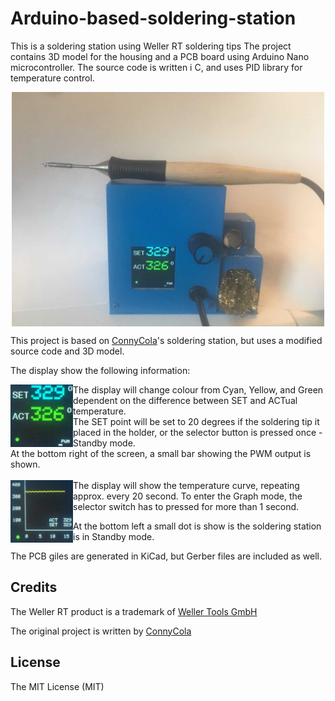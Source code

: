 # Arduino-based-soldering-station
This is a soldering station using Weller RT soldering tips
The project contains 3D model for the housing and a PCB board using Arduino Nano microcontroller.
The source code is written i C, and uses PID library for temperature control.

<p align="center">
  <img align="center" width="500" src="Soldering%20Station.png">
</p>


This project is based on [ConnyCola](https://github.com/ConnyCola/SolderingStation/tree/master/3D)'s soldering station, but uses a modified source code and 3D model.

The display show the following information:

<img align="left" width="100" height="100" src="SET_ST.png">
The display will change colour from Cyan, Yellow, and Green dependent on the difference between SET and ACTual temperature. 
<br/>
The SET point will be set to 20 degrees if the soldering tip it placed in the holder, or the selector button is pressed once - Standby mode.<br/>
At the bottom right of the screen, a small bar showing the PWM output is shown. 
<br/>
<br/>

<img align="left" width="100" height="100" src="Grapth_ST.png">
The display will show the temperature curve, repeating approx. every 20 second. To enter the Graph mode, the selector switch has to pressed for more than 1 second.

At the bottom left a small dot is show is the soldering station is in Standby mode.

The PCB giles are generated in KiCad, but Gerber files are included as well.

## Credits

The Weller RT product is a trademark of [Weller Tools GmbH](https://www.weller-tools.com/index.html)

The original project is written by [ConnyCola](https://github.com/ConnyCola/SolderingStation/tree/master/3D)

## License

The MIT License (MIT)
